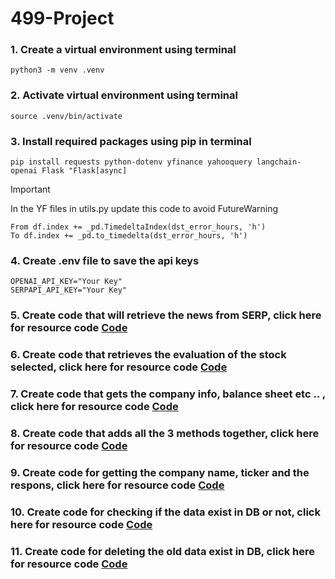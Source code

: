 # 499-Project

### 1. Create a virtual environment using terminal 
```
python3 -m venv .venv
```
### 2. Activate virtual environment using terminal 
```
source .venv/bin/activate
```

### 3. Install required packages using pip in terminal 
```
pip install requests python-dotenv yfinance yahooquery langchain-openai Flask "Flask[async]
```

> [!IMPORTANT]
> In the YF files in utils.py update this code to avoid FutureWarning  
>```
>From df.index += _pd.TimedeltaIndex(dst_error_hours, 'h')
>To df.index += _pd.to_timedelta(dst_error_hours, 'h')
>```

### 4. Create .env file to save the api keys 
```
OPENAI_API_KEY="Your Key"
SERPAPI_API_KEY="Your Key"
```

### 5. Create code that will retrieve the news from SERP, click here for resource code [Code](get_news.py)

### 6. Create code that retrieves the evaluation of the stock selected, click here for resource code [Code](get_stock_evaluation.py)

### 7. Create code that gets the company info, balance sheet etc .. , click here for resource code [Code](get_finc_statment.py)

### 8. Create code that adds all the 3 methods together, click here for resource code [Code](get_all_data.py)

### 9. Create code for getting the company name, ticker and the respons, click here for resource code [Code](main.py)

### 10. Create code for checking if the data exist in DB or not, click here for resource code [Code](check_data.py)

### 11. Create code for deleting the old data exist in DB, click here for resource code [Code](delete_data.py)




